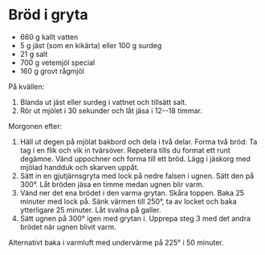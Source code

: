 # Bröd i gryta

-   660 g kallt vatten
-   5 g jäst (som en kikärta) eller 100 g surdeg
-   21 g salt
-   700 g vetemjöl special
-   160 g grovt rågmjöl

På kvällen:

1.  Blanda ut jäst eller surdeg i vattnet och tillsätt salt.
2.  Rör ut mjölet i 30 sekunder och låt jäsa i 12--18 timmar.

Morgonen efter:

1.  Häll ut degen på mjölat bakbord och dela i två delar. Forma två
    bröd: Ta tag i en flik och vik in tvärsöver. Repetera tills du
    format ett runt degämne. Vänd uppochner och forma till ett bröd.
    Lägg i jäskorg med mjölad handduk och skarven uppåt.
2.  Sätt in en gjutjärnsgryta med lock på nedre falsen i ugnen. Sätt den
    på 300°. Låt bröden jäsa en timme medan ugnen blir varm.
3.  Vänd ner det ena brödet i den varma grytan. Skåra toppen. Baka 25
    minuter med lock på. Sänk värmen till 250°, ta av locket och
    baka ytterligare 25 minuter. Låt svalna på galler.
4.  Sätt ugnen på 300° igen med grytan i. Upprepa steg 3 med det
    andra brödet när ugnen blivit varm.

Alternativt baka i varmluft med undervärme på 225° i 50 minuter.

